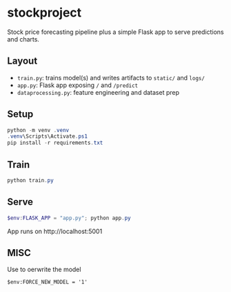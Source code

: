# stockproject

Stock price forecasting pipeline plus a simple Flask app to serve predictions and charts.

## Layout

- `train.py`: trains model(s) and writes artifacts to `static/` and `logs/`
- `app.py`: Flask app exposing `/` and `/predict`
- `dataprocessing.py`: feature engineering and dataset prep

## Setup

```powershell
python -m venv .venv
.venv\Scripts\Activate.ps1
pip install -r requirements.txt
```

## Train

```powershell
python train.py
```

## Serve

```powershell
$env:FLASK_APP = "app.py"; python app.py
```

App runs on http://localhost:5001

## MISC
Use to oerwrite the model
```
$env:FORCE_NEW_MODEL = '1'
```